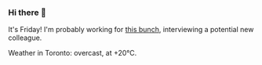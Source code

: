 ### Hi there :wave:

It's Friday! I'm probably working for [this bunch](https://github.com/kohofinancial), interviewing a potential new colleague.

Weather in Toronto: overcast, at +20°C.
